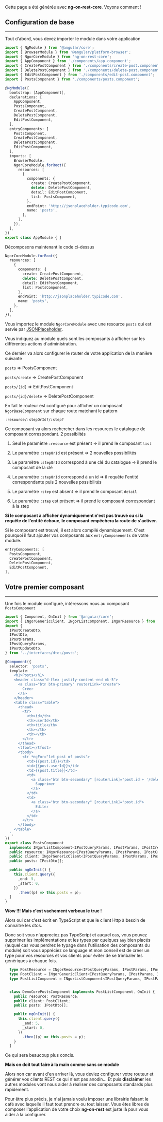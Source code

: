 Cette page a été générée avec **ng-on-rest-core**. Voyons comment !

## Configuration de base
---

Tout d'abord, vous devez importer le module dans votre application

```typescript
import { NgModule } from '@angular/core';
import { BrowserModule } from '@angular/platform-browser';
import { NgorCoreModule } from 'ng-on-rest-core';
import { AppComponent } from './components/app.component';
import { CreatePostComponent } from './components/create-post.component';
import { DeletePostComponent } from './components/delete-post.component';
import { EditPostComponent } from './components/edit-post.component';
import { PostsComponent } from './components/posts.component';

@NgModule({
  bootstrap: [AppComponent],
  declarations: [
    AppComponent,
    PostsComponent,
    CreatePostComponent,
    DeletePostComponent,
    EditPostComponent,
  ],
  entryComponents: [
    PostsComponent,
    CreatePostComponent,
    DeletePostComponent,
    EditPostComponent,
  ],
  imports: [
    BrowserModule,
    NgorCoreModule.forRoot({
      resources: [
        {
          components: {
            create: CreatePostComponent,
            delete: DeletePostComponent,
            detail: EditPostComponent,
            list: PostsComponent,
          },
          endPoint: 'http://jsonplaceholder.typicode.com',
          name: 'posts',
        },
      ],
    }),
  ],
})
export class AppModule { }
```

Décomposons maintenant le code ci-dessus

```typescript
NgorCoreModule.forRoot({
  resources: [
    {
      components: {
        create: CreatePostComponent,
        delete: DeletePostComponent,
        detail: EditPostComponent,
        list: PostsComponent,
      },
      endPoint: 'http://jsonplaceholder.typicode.com',
      name: 'posts',
    },
  ],
}),
```
Vous importez le module `NgorCoreModule` avec une resource `posts` qui est servie par [JSONPlaceholder](http://jsonplaceholder.typicode.com/).

Vous indiquez au module quels sont les composants à afficher sur les différentes actions d'administration.

Ce dernier va alors configurer le router de votre application de la manière suivante

`posts` => PostsComponent

`posts/create` => CreatePostComponent

`posts/{id}` => EditPostComponent

`posts/{id}/delete` => DeletePostComponent

En fait le routeur est configuré pour afficher un composant `NgorBaseComponent` sur chaque route matchant le pattern

`:resource/:stepOrId?/:step?`

Ce composant va alors rechercher dans les resources le catalogue de composant correspondant. 2 possibiltés

1. Seul le paramètre `:resource` est présent => il prend le composant `list`
2. Le paramètre `:stepOrId` est présent => 2 nouvelles possibilités


1. Le paramètre `:stepOrId` correspond à une clé du catalogue => il prend le composant de la clé
2. Le paramètre `:stepOrId` correspond à un id => il requête l'entité correspondante puis 2 nouvelles possibilités


1. Le paramètre `:step` est absent => il prend le composant `detail`
2. Le paramètre `:step` est présent => il prend le composant correspondant à la step

**Si le composant à afficher dynamiquement n'est pas trouvé ou si la requête de l'entité échoue, le composant empêchera la route de s'activer.**

Si le composant est trouvé, il est alors compilé dynamiquement. C'est pourquoi il faut ajouter vos composants aux `entryComponenents` de votre module.

```typescript
entryComponents: [
  PostsComponent,
  CreatePostComponent,
  DeletePostComponent,
  EditPostComponent,
],
```

## Votre premier composant
---

Une fois le module configuré, intéressons nous au composant `PostsComponent`

```typescript
import { Component, OnInit } from '@angular/core';
import { INgorGenericClient, INgorListComponent, INgorResource } from 'ng-on-rest-core';
import {
  IPostCreateDto,
  IPostDto,
  IPostParams,
  IPostQueryParams,
  IPostUpdateDto,
} from '../interfaces/dtos/posts';

@Component({
  selector: 'posts',
  template: `
    <h1>Posts</h1>
    <header class="d-flex justify-content-end mb-5">
      <a class="btn btn-primary" routerLink="create">
        Créer
      </a>
    </header>
    <table class="table">
      <thead>
        <tr>
          <th>id</th>
          <th>userId</th>
          <th>title</th>
          <th></th>
          <th></th>
        </tr>
      </thead>
      <tfoot></tfoot>
      <tbody>
        <tr *ngFor="let post of posts">
          <td>{{post.id}}</td>
          <td>{{post.userId}}</td>
          <td>{{post.title}}</td>
          <td>
            <a class="btn btn-secondary" [routerLink]="post.id + '/delete'">
              Supprimer
            </a>
          </td>
          <td>
            <a class="btn btn-secondary" [routerLink]="post.id">
              Editer
            </a>
          </td>
        </tr>
      </tbody>
    </table>
  `,
})
export class PostsComponent
  implements INgorListComponent<IPostQueryParams, IPostParams, IPostCreateDto, IPostUpdateDto, IPostDto>, OnInit {
  public resource: INgorResource<IPostQueryParams, IPostParams, IPostCreateDto, IPostUpdateDto, IPostDto>;
  public client: INgorGenericClient<IPostQueryParams, IPostParams, IPostCreateDto, IPostUpdateDto, IPostDto>;
  public posts: IPostDto[];

  public ngOnInit() {
    this.client.query({
      _end: 5,
      _start: 0,
    })
      .then((p) => this.posts = p);
  }
}
```

**Wow !!! Mais c'est vachement verbeux le truc !**

Alors oui car c'est écrit en TypeScript et que le client Http à besoin de connaitre les dtos.

Donc soit vous n'appreciez pas TypeScript et auquel cas, vous pouvez supprimer les implémentations et les types par quelques `any` bien placés (auquel cas vous perdrez le typage dans l'utilisation des composants du module) soit vous appréciez ce language et mon conseil est de créer un type pour vos resources et vos clients pour éviter de se trimbaler les génériques à chaque fois.

```typescript
  type PostResource = INgorResource<IPostQueryParams, IPostParams, IPostCreateDto, IPostUpdateDto, IPostDto>;
  type PostClient = INgorGenericClient<IPostQueryParams, IPostParams, IPostCreateDto, IPostUpdateDto, IPostDto>;
  type PostListComponent = INgorListComponent<IPostQueryParams, IPostParams, IPostCreateDto, IPostUpdateDto, IPostDto>;


  class DemoCorePostsComponent implements PostListComponent, OnInit {
    public resource: PostResource;
    public client: PostClient;
    public posts: IPostDto[];

    public ngOnInit() {
      this.client.query({
        _end: 5,
        _start: 0,
      })
        .then((p) => this.posts = p);
    }
  }
```

Ce qui sera beaucoup plus concis.

**Mais on doit tout faire à la main comme sans ce module**

Alors non car avant d'en arriver là, vous deviez configurer votre routeur et générer vos clients REST ce qui n'est pas anodin... Et puis **disclaimer** les autres modules vont nous aider à réaliser des composants standards plus rapidement.

Pour être plus précis, je n'ai jamais voulu imposer une librairie faisant le café avec laquelle il faut tout prendre ou tout laisser. Vous êtes libres de composer l'application de votre choix **ng-on-rest** est juste là pour vous aider à la configurer.
